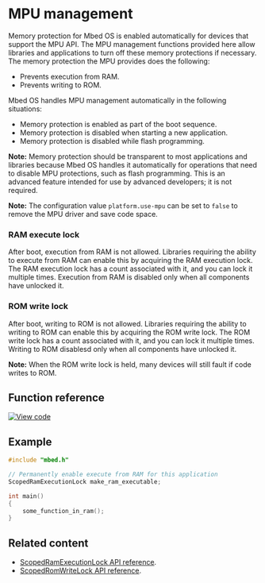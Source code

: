 # MPU management

Memory protection for Mbed OS is enabled automatically for devices that support the MPU API. The MPU management functions provided here allow libraries and applications to turn off these memory protections if necessary. The memory protection the MPU provides does the following:

- Prevents execution from RAM.
- Prevents writing to ROM.

Mbed OS handles MPU management automatically in the following situations:

- Memory protection is enabled as part of the boot sequence.
- Memory protection is disabled when starting a new application.
- Memory protection is disabled while flash programming.

<span class="notes">**Note:** Memory protection should be transparent to most applications and libraries because Mbed OS handles it automatically for operations that need to disable MPU protections, such as flash programming. This is an advanced feature intended for use by advanced developers; it is not required.</span>

<span class="notes">**Note:** The configuration value `platform.use-mpu` can be set to `false` to remove the MPU driver and save code space.</span>

### RAM execute lock

After boot, execution from RAM is not allowed. Libraries requiring the ability to execute from RAM can enable this by acquiring the RAM execution lock. The RAM execution lock has a count associated with it, and you can lock it multiple times. Execution from RAM is disabled only when all components have unlocked it.

### ROM write lock

After boot, writing to ROM is not allowed. Libraries requiring the ability to writing to ROM can enable this by acquiring the ROM write lock. The ROM write lock has a count associated with it, and you can lock it multiple times. Writing to ROM disablesd only when all components have unlocked it.

<span class="notes">**Note:** When the ROM write lock is held, many devices will still fault if code writes to ROM.</span>

## Function reference

[![View code](https://www.mbed.com/embed/?type=library)](http://os.mbed.com/docs/v5.13/mbed-os-api-doxy/group__platform__mpu__mgmt.html)

## Example

```C++ NOCI
#include "mbed.h"

// Permanently enable execute from RAM for this application
ScopedRamExecutionLock make_ram_executable;

int main()
{
    some_function_in_ram();
}
```

## Related content

- [ScopedRamExecutionLock API reference](scopedramexecutionlock.html).
- [ScopedRomWriteLock API reference](scopedromwritelock.html).
